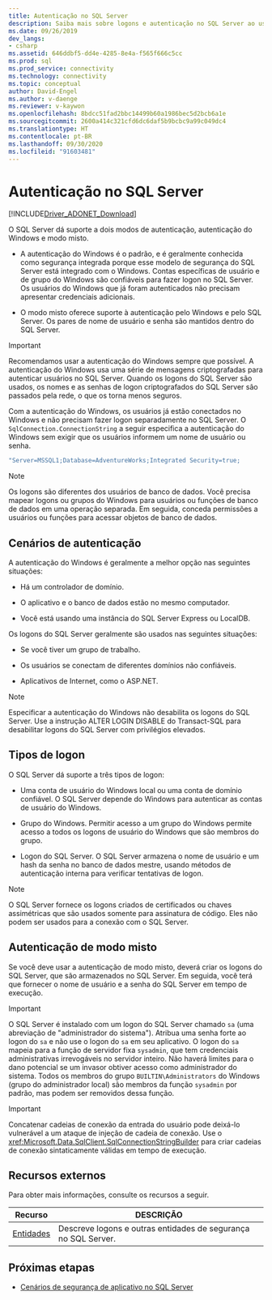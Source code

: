 ```yaml
---
title: Autenticação no SQL Server
description: Saiba mais sobre logons e autenticação no SQL Server ao usar o ADO.NET e onde encontrar recursos adicionais.
ms.date: 09/26/2019
dev_langs:
- csharp
ms.assetid: 646ddbf5-dd4e-4285-8e4a-f565f666c5cc
ms.prod: sql
ms.prod_service: connectivity
ms.technology: connectivity
ms.topic: conceptual
author: David-Engel
ms.author: v-daenge
ms.reviewer: v-kaywon
ms.openlocfilehash: 8bdcc51fad2bbc14499b60a1986bec5d2bcb6a1e
ms.sourcegitcommit: 2600a414c321cfd6dc6daf5b9bcbc9a99c049dc4
ms.translationtype: HT
ms.contentlocale: pt-BR
ms.lasthandoff: 09/30/2020
ms.locfileid: "91603481"
---
```

# <a name="authentication-in-sql-server"></a>Autenticação no SQL Server

[!INCLUDE[Driver_ADONET_Download](../../../includes/driver_adonet_download.md)]

O SQL Server dá suporte a dois modos de autenticação, autenticação do Windows e modo misto.  
  
- A autenticação do Windows é o padrão, e é geralmente conhecida como segurança integrada porque esse modelo de segurança do SQL Server está integrado com o Windows. Contas específicas de usuário e de grupo do Windows são confiáveis para fazer logon no SQL Server. Os usuários do Windows que já foram autenticados não precisam apresentar credenciais adicionais.  
  
- O modo misto oferece suporte à autenticação pelo Windows e pelo SQL Server. Os pares de nome de usuário e senha são mantidos dentro do SQL Server.  
  
> [!IMPORTANT]
> Recomendamos usar a autenticação do Windows sempre que possível. A autenticação do Windows usa uma série de mensagens criptografadas para autenticar usuários no SQL Server. Quando os logons do SQL Server são usados, os nomes e as senhas de logon criptografados do SQL Server são passados pela rede, o que os torna menos seguros.  
  
Com a autenticação do Windows, os usuários já estão conectados no Windows e não precisam fazer logon separadamente no SQL Server. O `SqlConnection.ConnectionString` a seguir especifica a autenticação do Windows sem exigir que os usuários informem um nome de usuário ou senha.  
  
```csharp
"Server=MSSQL1;Database=AdventureWorks;Integrated Security=true;  
```  
  
> [!NOTE]
> Os logons são diferentes dos usuários de banco de dados. Você precisa mapear logons ou grupos do Windows para usuários ou funções de banco de dados em uma operação separada. Em seguida, conceda permissões a usuários ou funções para acessar objetos de banco de dados.  
  
## <a name="authentication-scenarios"></a>Cenários de autenticação  
A autenticação do Windows é geralmente a melhor opção nas seguintes situações:  
  
- Há um controlador de domínio.  
  
- O aplicativo e o banco de dados estão no mesmo computador.  
  
- Você está usando uma instância do SQL Server Express ou LocalDB.  
  
Os logons do SQL Server geralmente são usados nas seguintes situações:  
  
- Se você tiver um grupo de trabalho.  
  
- Os usuários se conectam de diferentes domínios não confiáveis.  
  
- Aplicativos de Internet, como o ASP.NET.  
  
> [!NOTE]
> Especificar a autenticação do Windows não desabilita os logons do SQL Server. Use a instrução ALTER LOGIN DISABLE do Transact-SQL para desabilitar logons do SQL Server com privilégios elevados.  
  
## <a name="login-types"></a>Tipos de logon  
O SQL Server dá suporte a três tipos de logon:  
  
- Uma conta de usuário do Windows local ou uma conta de domínio confiável. O SQL Server depende do Windows para autenticar as contas de usuário do Windows.  
  
- Grupo do Windows. Permitir acesso a um grupo do Windows permite acesso a todos os logons de usuário do Windows que são membros do grupo.  
  
- Logon do SQL Server. O SQL Server armazena o nome de usuário e um hash da senha no banco de dados mestre, usando métodos de autenticação interna para verificar tentativas de logon.  
  
> [!NOTE]
> O SQL Server fornece os logons criados de certificados ou chaves assimétricas que são usados somente para assinatura de código. Eles não podem ser usados para a conexão com o SQL Server.  
  
## <a name="mixed-mode-authentication"></a>Autenticação de modo misto  
Se você deve usar a autenticação de modo misto, deverá criar os logons do SQL Server, que são armazenados no SQL Server. Em seguida, você terá que fornecer o nome de usuário e a senha do SQL Server em tempo de execução.  
  
> [!IMPORTANT]
> O SQL Server é instalado com um logon do SQL Server chamado `sa` (uma abreviação de "administrador do sistema"). Atribua uma senha forte ao logon do `sa` e não use o logon do `sa` em seu aplicativo. O logon do `sa` mapeia para a função de servidor fixa `sysadmin`, que tem credenciais administrativas irrevogáveis no servidor inteiro. Não haverá limites para o dano potencial se um invasor obtiver acesso como administrador do sistema. Todos os membros do grupo `BUILTIN\Administrators` do Windows (grupo do administrador local) são membros da função `sysadmin` por padrão, mas podem ser removidos dessa função.  
  
> [!IMPORTANT]
> Concatenar cadeias de conexão da entrada do usuário pode deixá-lo vulnerável a um ataque de injeção de cadeia de conexão. Use o <xref:Microsoft.Data.SqlClient.SqlConnectionStringBuilder> para criar cadeias de conexão sintaticamente válidas em tempo de execução. 
  
## <a name="external-resources"></a>Recursos externos  
Para obter mais informações, consulte os recursos a seguir.  
  
|Recurso|DESCRIÇÃO|  
|--------------|-----------------|  
|[Entidades](../../../relational-databases/security/authentication-access/principals-database-engine.md)|Descreve logons e outras entidades de segurança no SQL Server.|  
  
## <a name="next-steps"></a>Próximas etapas
- [Cenários de segurança de aplicativo no SQL Server](application-security-scenarios-sql-server.md)
